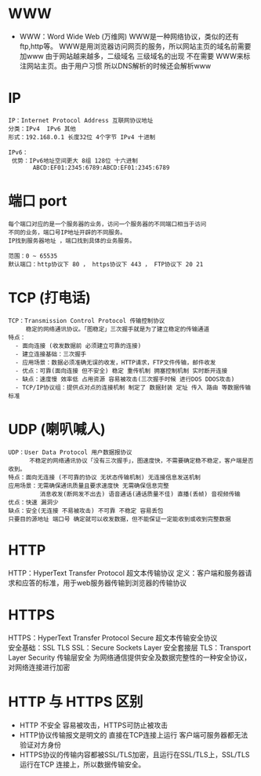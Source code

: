 
# WWW
  - WWW：Word Wide Web (万维网) 
    WWW是一种网络协议，类似的还有 ftp,http等。
    WWW是用浏览器访问网页的服务，所以网站主页的域名前需要加www
    由于网站越来越多，二级域名 三级域名的出现 不在需要
    WWW来标注网站主页。由于用户习惯 所以DNS解析的时候还会解析www 

# IP
    IP：Internet Protocol Address 互联网协议地址
    分类：IPv4  IPv6 其他
    形式：192.168.0.1 长度32位 4个字节 IPv4 十进制

    IPv6：
     优势：IPv6地址空间更大 8组 128位 十六进制 
           ABCD:EF01:2345:6789:ABCD:EF01:2345:6789

# 端口 port
    每个端口对应的是一个服务器的业务，访问一个服务器的不同端口相当于访问
    不同的业务，端口号IP地址开辟的不同服务。
    IP找到服务器地址 ，端口找到具体的业务服务。

    范围：0 ~ 65535
    默认端口：http协议下 80 ， https协议下 443 ， FTP协议下 20 21

# TCP (打电话)
    TCP：Transmission Control Protocol 传输控制协议
         稳定的网络通讯协议。「图稳定」三次握手就是为了建立稳定的传输通道
    特点：
      - 面向连接 (收发数据前 必须建立可靠的连接)          
      - 建立连接基础：三次握手
      - 应用场景：数据必须准确无误的收发，HTTP请求，FTP文件传输，邮件收发
      - 优点：可靠(面向连接 但不安全) 稳定 重传机制 拥塞控制机制 实时断开连接
      - 缺点：速度慢 效率低 占用资源 容易被攻击(三次握手时候 进行DOS DDOS攻击)
      - TCP/IP协议组：提供点对点的连接机制 制定了 数据封装 定址 传入 路由 等数据传输标准

# UDP (喇叭喊人)      
    UDP：User Data Protocol 用户数据报协议
          不稳定的网络通讯协议「没有三次握手」，图速度快，不需要确定稳不稳定，客户端是否收到。
    特点：面向无连接 (不可靠的协议 无状态传输机制) 无连接信息发送机制
    应用场景：无需确保通讯质量且要求速度快 无需确保信息完整
             消息收发(断网发不出去) 语音通话(通话质量不佳) 直播(丢帧) 音视频传输
    优点：快速 漏洞少
    缺点：安全(无连接 不易被攻击) 不可靠 不稳定 容易丢包        
    只要目的源地址 端口号 确定就可以收发数据，但不能保证一定能收到或收到完整数据

# HTTP
   HTTP：HyperText Transfer Protocol 超文本传输协议
   定义：客户端和服务器请求和应答的标准，用于web服务器传输到浏览器的传输协议
   
# HTTPS
   HTTPS：HyperText Transfer Protocol Secure 超文本传输安全协议    
   安全基础：SSL TLS
   SSL：Secure Sockets Layer 安全套接层
   TLS：Transport Layer Security 传输层安全
   为网络通信提供安全及数据完整性的一种安全协议，对网络连接进行加密

# HTTP 与 HTTPS 区别
   - HTTP 不安全 容易被攻击，HTTPS可防止被攻击
   - HTTP协议传输报文是明文的 直接在TCP连接上运行 客户端可服务器都无法
     验证对方身份
   - HTTPS协议的传输内容都被SSL/TLS加密，且运行在SSL/TLS上，SSL/TLS运行在TCP
     连接上，所以数据传输安全。      

 



 

 
        